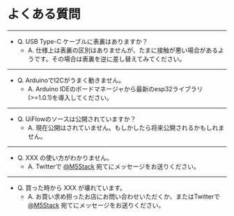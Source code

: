 # よくある質問



---

- Q. USB Type-C ケーブルに表裏はありますか？
  - A. 仕様上は表裏の区別はありませんが、たまに接触が悪い場合があるようです。その場合は表裏を逆に差し替えてみてください。

---

- Q. ArduinoでI2Cがうまく動きません。
  - A. Arduino IDEのボードマネージャから最新のesp32ライブラリ(>=1.0.1)を導入してください。
  
---

- Q. UiFlowのソースは公開されていますか？
  - A. 現在公開はされていません。もしかしたら将来公開されるかもしれません。

---

- Q. XXX の使い方がわかりません。
  - A. Twitterで [@M5Stack](https://twitter.com/M5Stack) 宛てにメッセージをお送りください。

---

- Q. 買った時から XXX が壊れています。
  - A. お買い求め担ったお店にお問い合わせいただくか、またはTwitterで [@M5Stack](https://twitter.com/M5Stack) 宛てにメッセージをお送りください。